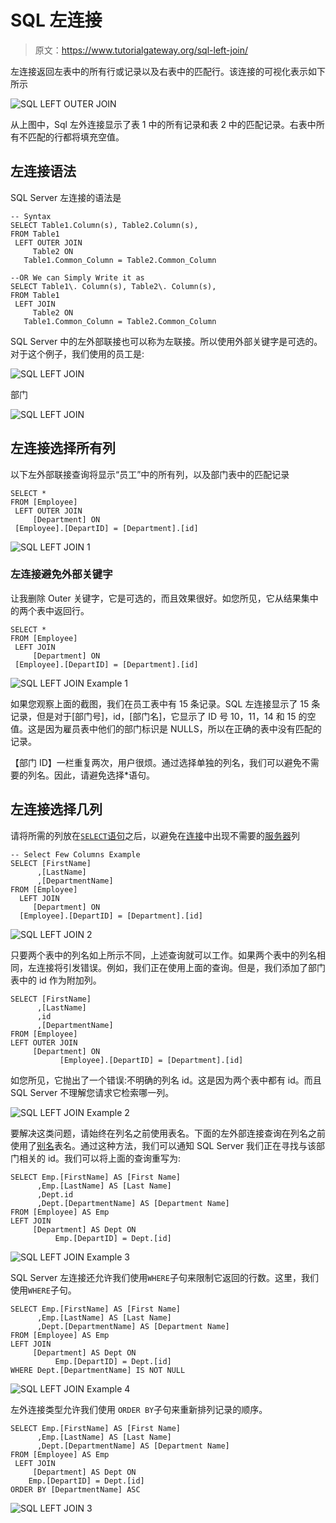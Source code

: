 # SQL 左连接

> 原文：<https://www.tutorialgateway.org/sql-left-join/>

左连接返回左表中的所有行或记录以及右表中的匹配行。该连接的可视化表示如下所示

![SQL LEFT OUTER JOIN](img/908cc112541c9bb9956dea89df084438.png)

从上图中，Sql 左外连接显示了表 1 中的所有记录和表 2 中的匹配记录。右表中所有不匹配的行都将填充空值。

## 左连接语法

SQL Server 左连接的语法是

```
-- Syntax
SELECT Table1.Column(s), Table2.Column(s),
FROM Table1
 LEFT OUTER JOIN
     Table2 ON
   Table1.Common_Column = Table2.Common_Column

--OR We can Simply Write it as
SELECT Table1\. Column(s), Table2\. Column(s),
FROM Table1
 LEFT JOIN
     Table2 ON
   Table1.Common_Column = Table2.Common_Column
```

SQL Server 中的左外部联接也可以称为左联接。所以使用外部关键字是可选的。对于这个例子，我们使用的员工是:

![SQL LEFT JOIN](img/0818dbcbb8a8dbe7dd9cff0fa2bed373.png)

部门

![SQL LEFT JOIN](img/aff47d2ce5cff6a22067a68da5303b1c.png)

## 左连接选择所有列

以下左外部联接查询将显示“员工”中的所有列，以及部门表中的匹配记录

```
SELECT *
FROM [Employee]
 LEFT OUTER JOIN
     [Department] ON
 [Employee].[DepartID] = [Department].[id]

```

![SQL LEFT JOIN 1](img/ed59960ff07c8e7d688e9397cd96af7a.png)

### 左连接避免外部关键字

让我删除 Outer 关键字，它是可选的，而且效果很好。如您所见，它从结果集中的两个表中返回行。

```
SELECT *
FROM [Employee]
 LEFT JOIN
     [Department] ON
 [Employee].[DepartID] = [Department].[id]
```

![SQL LEFT JOIN Example 1](img/cfb0e932c3d0ae7f6803cbbafa813d11.png)

如果您观察上面的截图，我们在员工表中有 15 条记录。SQL 左连接显示了 15 条记录，但是对于[部门号]，id，[部门名]，它显示了 ID 号 10，11，14 和 15 的空值。这是因为雇员表中他们的部门标识是 NULLS，所以在正确的表中没有匹配的记录。

【部门 ID】一栏重复两次，用户很烦。通过选择单独的列名，我们可以避免不需要的列名。因此，请避免选择*语句。

## 左连接选择几列

请将所需的列放在[`SELECT`语句](https://www.tutorialgateway.org/sql-select-statement/)之后，以避免在[连接](https://www.tutorialgateway.org/sql-joins/)中出现不需要的[服务器](https://www.tutorialgateway.org/sql/)列

```
-- Select Few Columns Example
SELECT [FirstName]
      ,[LastName]
      ,[DepartmentName]
FROM [Employee]
  LEFT JOIN
     [Department] ON
  [Employee].[DepartID] = [Department].[id]
```

![SQL LEFT JOIN 2](img/191e252af58e5e440ca5f642a7da030f.png)

只要两个表中的列名如上所示不同，上述查询就可以工作。如果两个表中的列名相同，左连接将引发错误。例如，我们正在使用上面的查询。但是，我们添加了部门表中的 id 作为附加列。

```
SELECT [FirstName]
      ,[LastName]
      ,id
      ,[DepartmentName]
FROM [Employee]
LEFT OUTER JOIN
     [Department] ON
           [Employee].[DepartID] = [Department].[id]
```

如您所见，它抛出了一个错误:不明确的列名 id。这是因为两个表中都有 id。而且 SQL Server 不理解您请求它检索哪一列。

![SQL LEFT JOIN Example 2](img/242fd0e42064df522138295b3eb546e6.png)

要解决这类问题，请始终在列名之前使用表名。下面的左外部连接查询在列名之前使用了[别名](https://www.tutorialgateway.org/sql-alias/)表名。通过这种方法，我们可以通知 SQL Server 我们正在寻找与该部门相关的 id。我们可以将上面的查询重写为:

```
SELECT Emp.[FirstName] AS [First Name]
      ,Emp.[LastName] AS [Last Name]
	  ,Dept.id 
      ,Dept.[DepartmentName] AS [Department Name]
FROM [Employee] AS Emp
LEFT JOIN
     [Department] AS Dept ON
          Emp.[DepartID] = Dept.[id]
```

![SQL LEFT JOIN Example 3](img/ccc22dbd27807240267ccc0d1c94caa9.png)

SQL Server 左连接还允许我们使用`WHERE`子句来限制它返回的行数。这里，我们使用`WHERE`子句。

```
SELECT Emp.[FirstName] AS [First Name]
      ,Emp.[LastName] AS [Last Name]
      ,Dept.[DepartmentName] AS [Department Name]
FROM [Employee] AS Emp
LEFT JOIN
     [Department] AS Dept ON
          Emp.[DepartID] = Dept.[id]
WHERE Dept.[DepartmentName] IS NOT NULL
```

![SQL LEFT JOIN Example 4](img/1de42fb819a1921282bea43fa9eeaa6b.png)

左外连接类型允许我们使用 `ORDER BY`子句来重新排列记录的顺序。

```
SELECT Emp.[FirstName] AS [First Name]
      ,Emp.[LastName] AS [Last Name]
      ,Dept.[DepartmentName] AS [Department Name]
FROM [Employee] AS Emp
 LEFT JOIN
     [Department] AS Dept ON
    Emp.[DepartID] = Dept.[id]
ORDER BY [DepartmentName] ASC
```

![SQL LEFT JOIN 3](img/6d79b283ad6e3c8d2b5f80f703465657.png)